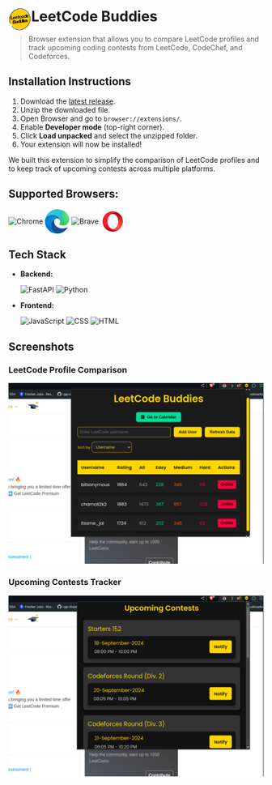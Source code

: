 # <img src="src/icon.png" width="45" align="left"> LeetCode Buddies

> Browser extension that allows you to compare LeetCode profiles and track upcoming coding contests from LeetCode, CodeChef, and Codeforces.

## Installation Instructions

1. Download the [latest release](https://github.com/bitsonymous/LeetCode_Buddies/releases).
2. Unzip the downloaded file.
3. Open Browser and go to `browser://extensions/`.
4. Enable **Developer mode** (top-right corner).
5. Click **Load unpacked** and select the unzipped folder.
6. Your extension will now be installed!

We built this extension to simplify the comparison of LeetCode profiles and to keep track of upcoming contests across multiple platforms. 


## Supported Browsers:

<p>
    <img src="https://raw.githubusercontent.com/alrra/browser-logos/90fdf03c/src/chrome/chrome.svg" width="48" alt="Chrome" valign="middle">
    <img src="https://raw.githubusercontent.com/alrra/browser-logos/90fdf03c/src/edge/edge.svg" width="48" alt="Edge" valign="middle">
    <img src="https://raw.githubusercontent.com/alrra/browser-logos/90fdf03c/src/brave/brave.svg" width="48" alt="Brave" valign="middle">
    <img src="https://raw.githubusercontent.com/alrra/browser-logos/90fdf03c/src/opera/opera.svg" width="48" alt="Opera" valign="middle">
</p>

## Tech Stack

- **Backend:**
      <p>
          <img src="https://img.shields.io/badge/FastAPI-009688?style=flat-square&logo=fastapi&logoColor=white" alt="FastAPI" />
          <img src="https://img.shields.io/badge/Python-3776AB?style=flat-square&logo=python&logoColor=white" alt="Python" />
      </p>
- **Frontend:**

     <p>
        <img src="https://img.shields.io/badge/JavaScript-F7DF1C?style=flat-square&logo=javascript&logoColor=black" alt="JavaScript" />
        <img src="https://img.shields.io/badge/CSS-1572B6?style=flat-square&logo=css3&logoColor=white" alt="CSS" />
        <img src="https://img.shields.io/badge/HTML-E34F26?style=flat-square&logo=html5&logoColor=white" alt="HTML" />
    </p>
    
## Screenshots

### LeetCode Profile Comparison

![Profile Comparison](ss1.png)

### Upcoming Contests Tracker

![Contests Tracker](ss2.png)
